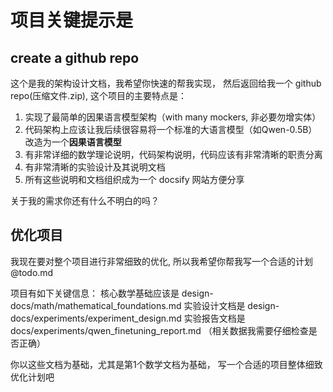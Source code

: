 # 项目关键提示是


## create a github repo

这个是我的架构设计文档，我希望你快速的帮我实现， 然后返回给我一个 github repo(压缩文件.zip), 这个项目的主要特点是：

1. 实现了最简单的因果语言模型架构（with many mockers, 非必要勿增实体）
2. 代码架构上应该让我后续很容易将一个标准的大语言模型（如Qwen-0.5B）改造为一个**因果语言模型**
3. 有非常详细的数学理论说明，代码架构说明，代码应该有非常清晰的职责分离
4. 有非常清晰的实验设计及其说明文档
5. 所有这些说明和文档组织成为一个 docsify 网站方便分享

关于我的需求你还有什么不明白的吗？


## 优化项目

我现在要对整个项目进行非常细致的优化,  所以我希望你帮我写一个合适的计划 @todo.md 

项目有如下关键信息：
核心数学基础应该是 design-docs/math/mathematical_foundations.md
实验设计文档是 design-docs/experiments/experiment_design.md
实验报告文档是 docs/experiments/qwen_finetuning_report.md （相关数据我需要仔细检查是否正确）

你以这些文档为基础，尤其是第1个数学文档为基础， 写一个合适的项目整体细致优化计划吧


